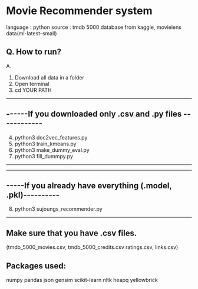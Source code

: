 # Movie Recommender system

language : python
source : tmdb 5000 database from kaggle, movielens data(ml-latest-small)

## Q. How to run?
A.
1) Download all data in a folder
2) Open terminal
3) cd YOUR PATH
------------------------------------------------------------
------If you downloaded only .csv and .py files ------------
------------------------------------------------------------
4) python3 doc2vec_features.py
5) python3 train_kmeans.py
6) python3 make_dummy_eval.py
7) python3 fill_dummpy.py
------------------------------------------------------------

------------------------------------------------------------
-----If you already have everything (.model, .pkl)----------
------------------------------------------------------------
8) python3 sujoungs_recommender.py
-------------------------------------------------------------

## Make sure that you have .csv files.
(tmdb_5000_movies.csv, tmdb_5000_credits.csv ratings.csv, links.csv)

## Packages used:
numpy
pandas
json
gensim
scikit-learn
nltk
heapq
yellowbrick
